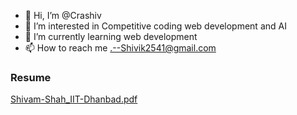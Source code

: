 - 👋 Hi, I’m @Crashiv
- 👀 I’m interested in Competitive coding web development and AI
- 🌱 I’m currently learning web development
- 📫 How to reach me .--Shivik2541@gmail.com

<!---
Crashiv/Crashiv is a ✨ special ✨ repository because its `README.md` (this file) appears on your GitHub profile.
You can click the Preview link to take a look at your changes.
--->
### Resume
[Shivam-Shah_IIT-Dhanbad.pdf](https://github.com/Crashiv/Crashiv/files/7288317/Shivam-Shah_IIT-Dhanbad.pdf)
